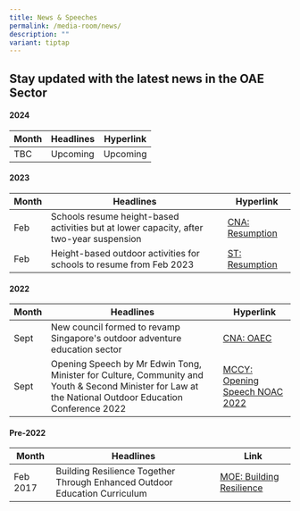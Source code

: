 ```yaml
---
title: News & Speeches
permalink: /media-room/news/
description: ""
variant: tiptap
---
```

## Stay updated with the latest news in the OAE Sector

#### 2024


| Month | Headlines | Hyperlink |
| -------- | -------- | -------- |
| TBC     |Upcoming     |  Upcoming |


#### 2023


| Month | Headlines | Hyperlink |
| -------- | -------- | -------- |
| Feb     | Schools resume height-based activities but at lower capacity, after two-year suspension     | [CNA: Resumption](https://www.channelnewsasia.com/singapore/schools-resume-height-based-activities-lower-capacity-after-two-year-suspension-3246221)     |
| Feb     | Height-based outdoor activities for schools to resume from Feb 2023     | [ST: Resumption](https://www.straitstimes.com/singapore/height-based-outdoor-activities-for-schools-to-resume-from-feb-2023)     |

#### 2022


| Month | Headlines | Hyperlink |
| -------- | -------- | -------- |
| Sept     | New council formed to revamp Singapore's outdoor adventure education sector     | [CNA: OAEC](https://www.channelnewsasia.com/singapore/council-outdoor-adventure-education-safety-infrastructure-2955191)     |
| Sept     | Opening Speech by Mr Edwin Tong, Minister for Culture, Community and Youth & Second Minister for Law at the National Outdoor Education Conference 2022     | [MCCY: Opening Speech NOAC 2022](https://www.mccy.gov.sg/about-us/news-and-resources/speeches/2022/nov/national-outdoor-education-conference-2022-on-22-september-2022)     |


#### Pre-2022


| Month | Headlines | Link |
| -------- | -------- | -------- |
| Feb 2017     | Building Resilience Together Through Enhanced Outdoor Education Curriculum     | [MOE: Building Resilience](https://www.moe.gov.sg/news/press-releases/20170223-building-resilience-together-through-enhanced-outdoor-education-curriculum)     |